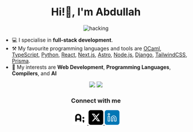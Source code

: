 <h1 align="center">Hi!👋, I'm Abdullah</h1>
<div align="center">
  <img src="https://media.giphy.com/media/B4dt6rXq6nABilHTYM/giphy.gif" alt="hacking" width="250">
</div>

- 💻 I specialise in **full-stack development**.
- ⚒️ My favourite programming languages and tools are [OCaml](https://ocaml.org), [TypeScript](https://www.typescriptlang.org/), [Python](https://www.python.org/), [React](https://reactjs.org), [Next.js](https://nextjs.org), [Astro](https://astro.build), [Node.js](https://nodejs.org), [Django](https://www.djangoproject.com), [TailwindCSS](https://tailwindcss.com), [Prisma](https://prisma.io).
- 💖 My interests are **Web Development**, **Programming Languages**, **Compilers**, and **AI**

<div align="center">
  <img height="150px" src="https://github-readme-stats.vercel.app/api?username=abdllahdev&hide_title=true&hide_border=true&show_icons=true&theme=dracula&include_all_commits=true&count_private=true&hide=contribs" />
  <img height="150px" src="https://github-readme-stats.vercel.app/api/top-langs/?username=abdllahdev&theme=dracula&hide_title=true&layout=compact&hide_border=true&show_icons=true&count_private=true&hide=html,jupyter%20notebook,jinja,tex" />
</div>

<h3 align="center">Connect with me</h3>
<div align="center">
  <a href="https://abdllah.dev">
    <img src="./public/abdllahdev.png" width="40px" height="40px" alt="abdllahdev logo" />
  </a>
  <a href="https://x.com/abdllah_dev">
    <img src="./public/x.png" width="40px" height="40px" alt="X logo" />
  </a>
  <a href="https://linkedin.com/in/abdllahdev">
    <img src="./public/linkedin.png" width="40px" height="40px" alt="LinkedIn logo" />
  </a>
</div>
